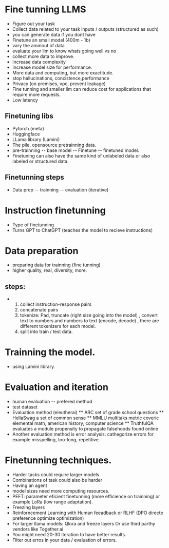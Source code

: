 # Fine tunning LLMS
*  Figure out your task
*  Collect data related to your task inputs / outputs (structured as such)
*  you can generate data if you dont have
*  Finetune an small model (400m - 1b)
*  vary the ammout of data
*  evaluate your llm to know whats going well vs no
*  collect more data to improve.
*  increase data complexity
*  Increase model size for performance. 
*  More data and computing, but more exactitude.
*  stop hallucinations, concistence,performance
*  Privacy (on premises, vpc, prevent leakage)
*  Fine tunning and smaller llm can reduce cost for applications that require more requests.
*  Low latency

## Finetuning libs
* Pytorch (meta)
* Huggingface
* LLama library (Lamini)
* The pile. opensource pretrainning data.
* pre-trainning -- base model -- Finetune -- finetuned model.
* Finetuning can also have the same kind of unlabeled data  or also labeled or structured data.
## Finetunning steps
* Data prep -- trainning -- evaluation (iterative)

# Instruction finetunning
* Type of finetunning
* Turns GPT to ChatGPT (teaches the model to recieve instructions)

# Data preparation
* preparing data for trainning (fine tunning)
* higher quality, real, diversity, more.
## steps:
* 1. collect instruction-response pairs
  2. concatenate pairs
  3. tokenize: Pad, truncate (right size going into the model) , convert text to numbers and numbers to text (encode, decode) , there are different tokenizers for each model. 
  4. split into train / test data.
 
# Trainning the model. 
* using Lamini library.

# Evaluation and iteration 
* human evaluation -- prefered method
* test dataset
* Evaluation method (eleutherai)
  ** ARC set of grade school questions
  ** HellaSwag a set of common sense
  ** MMLU multitaks metric coveric elemental math, american history, computer science
  ** TruthfulQA evaluates a module propensity to propagate falsehoods found online
* Another evaluation method is error analysis: cathegorize errors for example misspelling, too-long, repetitive.
# Finetunning techniques. 
* Harder tasks could require larger models
* Combinations of task could also be harder
* Having an agent
* model sizes need more computing resources.
* PEFT: parameter eficient finetunning (more efficience on trainning) or example LoRa (low range adaptation).
* Freezing layers
* Reinforncement Learning with Human feeadback or RLHF (DPO directe preference optimize optimization)
* For larger llama models: Qlora and freeze layers Or use third parthy vendors like Together.ai
* You might need 20-30 iteration to have better results.
* Filter out erros in your data / evaluation of errors.   

  


   


  

